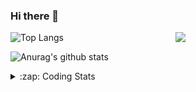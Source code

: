 ### Hi there 👋

<!--
**tao8687/tao8687** is a ✨ _special_ ✨ repository because its `README.md` (this file) appears on your GitHub profile.

Here are some ideas to get you started:

- 🔭 I’m currently working on ...
- 🌱 I’m currently learning ...
- 👯 I’m looking to collaborate on ...
- 🤔 I’m looking for help with ...
- 💬 Ask me about ...
- 📫 How to reach me: ...
- 😄 Pronouns: ...
- ⚡ Fun fact: ...
-->

<img align='right' src="https://media.giphy.com/media/M9gbBd9nbDrOTu1Mqx/giphy.gif" width="240">

  
![Top Langs](https://github-readme-stats.vercel.app/api/top-langs/?username=tao8687&layout=compact&title_color=23238E&text_color=A67D3D)

![Anurag's github stats](https://github-readme-stats.vercel.app/api?username=tao8687&show_icons=true&&text_color=A67D3D&title_color=23238E&show_icons=false&count_private=true&hide=stars)

<details>
  <summary>:zap: Coding Stats</summary>
  <br>
    
<!--START_SECTION:waka-->
![Code Time](http://img.shields.io/badge/Code%20Time-2%2C090%20hrs%2055%20mins-blue)

![Profile Views](http://img.shields.io/badge/Profile%20Views-0-blue)

**🐱 My GitHub Data** 

> 📦 1.5 MB Used in GitHub's Storage 
 > 
> 🏆 193 Contributions in the Year 2025
 > 
> 🚫 Not Opted to Hire
 > 
> 📜 63 Public Repositories 
 > 
> 🔑 24 Private Repositories 
 > 
**I'm an Early 🐤** 

```text
🌞 Morning                1795 commits        ██████████████████████░░░   89.39 % 
🌆 Daytime                90 commits          █░░░░░░░░░░░░░░░░░░░░░░░░   04.48 % 
🌃 Evening                119 commits         █░░░░░░░░░░░░░░░░░░░░░░░░   05.93 % 
🌙 Night                  4 commits           ░░░░░░░░░░░░░░░░░░░░░░░░░   00.20 % 
```
📅 **I'm Most Productive on Wednesday** 

```text
Monday                   288 commits         ████░░░░░░░░░░░░░░░░░░░░░   14.34 % 
Tuesday                  274 commits         ███░░░░░░░░░░░░░░░░░░░░░░   13.65 % 
Wednesday                345 commits         ████░░░░░░░░░░░░░░░░░░░░░   17.18 % 
Thursday                 269 commits         ███░░░░░░░░░░░░░░░░░░░░░░   13.40 % 
Friday                   285 commits         ████░░░░░░░░░░░░░░░░░░░░░   14.19 % 
Saturday                 278 commits         ███░░░░░░░░░░░░░░░░░░░░░░   13.84 % 
Sunday                   269 commits         ███░░░░░░░░░░░░░░░░░░░░░░   13.40 % 
```


📊 **This Week I Spent My Time On** 

```text
🕑︎ Time Zone: Asia/Shanghai

💬 Programming Languages: 
Docker                   4 hrs 23 mins       ███████░░░░░░░░░░░░░░░░░░   28.45 % 
Bash                     3 hrs 24 mins       ██████░░░░░░░░░░░░░░░░░░░   22.12 % 
YAML                     3 hrs 22 mins       █████░░░░░░░░░░░░░░░░░░░░   21.89 % 
JavaScript               1 hr 13 mins        ██░░░░░░░░░░░░░░░░░░░░░░░   07.96 % 
Other                    48 mins             █░░░░░░░░░░░░░░░░░░░░░░░░   05.27 % 

🔥 Editors: 
VS Code                  15 hrs 24 mins      █████████████████████████   100.00 % 

🐱‍💻 Projects: 
transitive               14 hrs 19 mins      ███████████████████████░░   92.96 % 
mongo-cxx-driver         27 mins             █░░░░░░░░░░░░░░░░░░░░░░░░   02.96 % 
BossMatchJobHunter       23 mins             █░░░░░░░░░░░░░░░░░░░░░░░░   02.57 % 
SecLists                 11 mins             ░░░░░░░░░░░░░░░░░░░░░░░░░   01.24 % 
Unknown Project          2 mins              ░░░░░░░░░░░░░░░░░░░░░░░░░   00.26 % 

💻 Operating System: 
Linux                    15 hrs 24 mins      █████████████████████████   100.00 % 
```

**I Mostly Code in C++** 

```text
C++                      11 repos            ████████░░░░░░░░░░░░░░░░░   33.33 % 
Python                   8 repos             ██████░░░░░░░░░░░░░░░░░░░   24.24 % 
JavaScript               2 repos             ██░░░░░░░░░░░░░░░░░░░░░░░   06.06 % 
Batchfile                1 repo              █░░░░░░░░░░░░░░░░░░░░░░░░   03.03 % 
HTML                     1 repo              █░░░░░░░░░░░░░░░░░░░░░░░░   03.03 % 
```



**Timeline**

![Lines of Code chart](https://raw.githubusercontent.com/tao8687/tao8687/master/assets/bar_graph.png)


 Last Updated on 11/07/2025 02:04:16 UTC
<!--END_SECTION:waka-->
</details>
